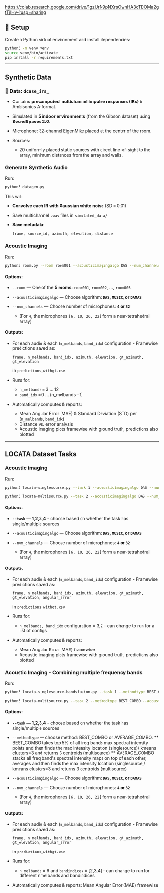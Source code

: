 https://colab.research.google.com/drive/1gzUrN9pNXrsOwnHA3cTDOMa2gtTjIHy-?usp=sharing

## 🚀 Setup

Create a Python virtual environment and install dependencies:

```bash
python3 -m venv venv
source venv/bin/activate
pip install -r requirements.txt
```

---

## Synthetic Data

### 📂 Data: `dcase_irs_`

* Contains **precomputed multichannel impulse responses (IRs)** in Ambisonics A-format.
* Simulated in **5 indoor environments** (from the Gibson dataset) using **SoundSpaces 2.0**.
* Microphone: 32-channel EigenMike placed at the center of the room.
* Sources:

  * 20 uniformly placed static sources with direct line-of-sight to the array, minimum distances from the array and walls.

### Generate Synthetic Audio

Run:

```bash
python3 datagen.py
```

This will:

* **Convolve each IR with Gaussian white noise** (SD = 0.01)
* Save multichannel `.wav` files in `simulated_data/`
* **Save metadata**:

  ```csv
  frame, source_id, azimuth, elevation, distance
  ```


### Acoustic Imaging

Run:

```bash
python3 room.py --room room001 --acousticimagingalgo DAS --num_channels 32
```

#### Options:

* `--room` — One of the **5 rooms**:
  `room001`, `room002`, …, `room005`
* `--acousticimagingalgo` — Choose algorithm:
  **`DAS`, `MUSIC`, or `DAMAS`**
* `--num_channels` — Choose number of microphones:
  **`4` or `32`**

  * (For `4`, the microphones `[6, 10, 26, 22]` form a near-tetrahedral array)

#### Outputs: 

* For each audio & each (`n_melbands`, `band_idx`) configuration - Framewise predictions saved as:

  ```csv
  frame, n_melbands, band_idx, azimuth, elevation, gt_azimuth, gt_elevation
  ```

  in `predictions_withgt.csv`

* Runs for:

  * `n_melbands` = 3 … 12
  * `band_idx` = 0 … (n\_melbands – 1)

* Automatically computes & reports:

  * Mean Angular Error (MAE) & Standard Deviation (STD) per (`n_melbands`, `band_idx`)
  * Distance vs. error analysis
  * Acoustic imaging plots framewise with ground truth, predictions also plotted

---
## LOCATA Dataset Tasks 

### Acoustic Imaging 
Run:

```bash
python3 locata-singlesource.py --task 1 --acousticimagingalgo DAS --num_channels 32

python3 locata-multisource.py --task 2 --acousticimagingalgo DAS --num_channels 32

```

#### Options:

* **`--task` — 1,2,3,4** - choose based on whether the task has single/multiple sources
* `--acousticimagingalgo` — Choose algorithm:
  **`DAS`, `MUSIC`, or `DAMAS`**
* `--num_channels` — Choose number of microphones:
  **`4` or `32`**

  * (For `4`, the microphones `[6, 10, 26, 22]` form a near-tetrahedral array)

#### Outputs: 

* For each audio & each (`n_melbands`, `band_idx`) configuration - Framewise predictions saved as:

  ```csv
  frame, n_melbands, band_idx, azimuth, elevation, gt_azimuth, gt_elevation, angular_error
  ```

  in `predictions_withgt.csv`

* Runs for:

  * `n_melbands, band_idx` configuration = 3,2  - can change to run for a list of configs

* Automatically computes & reports:

  * Mean Angular Error (MAE) framewise
  * Acoustic imaging plots framewise with ground truth, predictions also plotted

### Acoustic Imaging - Combining multiple frequency bands 

Run:

```bash
python3 locata-singlesource-bandsfusion.py --task 1 --methodtype BEST_COMBO --acousticimagingalgo DAS --num_channels 32 

python3 locata-multisource.py --task 2 --methodtype BEST_COMBO --acousticimagingalgo DAS --num_channels 32

```
#### Options:

* **`--task` — 1,2,3,4** - choose based on whether the task has single/multiple sources
* `--methodtype` — choose method: BEST_COMBO or AVERAGE_COMBO. 
   ** BEST_COMBO takes top 5% of all freq bands max spectral intensity points and then finds the max intensity location (singlesource)/ kmeans clusters=3 and returns 3 centroids (multisource)
   ** AVERAGE_COMBO stacks all freq band's spectral intensity maps on top of each other, averages and then finds the max intensity location (singlesource)/ kmeans clusters=3 and returns 3 centroids (multisource)
   
* `--acousticimagingalgo` — Choose algorithm:
  **`DAS`, `MUSIC`, or `DAMAS`**
* `--num_channels` — Choose number of microphones:
  **`4` or `32`**
  * (For `4`, the microphones `[6, 10, 26, 22]` form a near-tetrahedral array)

#### Outputs: 

* For each audio & each (`n_melbands`, `band_idx`) configuration - Framewise predictions saved as:

  ```csv
  frame, n_melbands, band_idx, azimuth, elevation, gt_azimuth, gt_elevation, angular_error
  ```

  in `predictions_withgt.csv`
  
* Runs for:

  * `n_melbands` = 6 and `bandindices` = [2,3,4]  - can change to run for different nmelbands and bandindices

* Automatically computes & reports: Mean Angular Error (MAE) framewise
